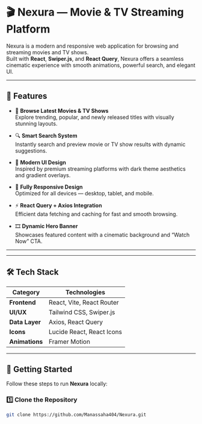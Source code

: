 # 🎬 Nexura — Movie & TV Streaming Platform

Nexura is a modern and responsive web application for browsing and streaming movies and TV shows.  
Built with **React**, **Swiper.js**, and **React Query**, Nexura offers a seamless cinematic experience with smooth animations, powerful search, and elegant UI.

---

## 🌟 Features

- 🎥 **Browse Latest Movies & TV Shows**  
  Explore trending, popular, and newly released titles with visually stunning layouts.

- 🔍 **Smart Search System**  
  Instantly search and preview movie or TV show results with dynamic suggestions.

- 🧭 **Modern UI Design**  
  Inspired by premium streaming platforms with dark theme aesthetics and gradient overlays.

- 📱 **Fully Responsive Design**  
  Optimized for all devices — desktop, tablet, and mobile.

- ⚡ **React Query + Axios Integration**  
  Efficient data fetching and caching for fast and smooth browsing.

- 🎞️ **Dynamic Hero Banner**  
  Showcases featured content with a cinematic background and “Watch Now” CTA.

---

---

## 🛠️ Tech Stack

| Category | Technologies |
|-----------|---------------|
| **Frontend** | React, Vite, React Router |
| **UI/UX** | Tailwind CSS, Swiper.js |
| **Data Layer** | Axios, React Query |
| **Icons** | Lucide React, React Icons |
| **Animations** | Framer Motion |

---

## 🚀 Getting Started

Follow these steps to run **Nexura** locally:

### 1️⃣ Clone the Repository
```bash
git clone https://github.com/Manassaha404/Nexura.git
